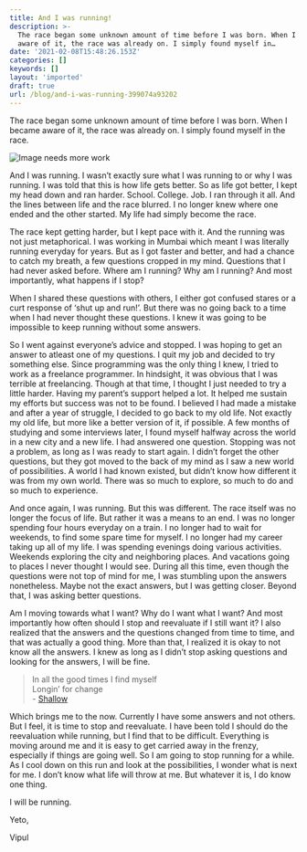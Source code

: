 ```yaml
---
title: And I was running!
description: >-
  The race began some unknown amount of time before I was born. When I became
  aware of it, the race was already on. I simply found myself in…
date: '2021-02-08T15:48:26.153Z'
categories: []
keywords: []
layout: 'imported'
draft: true
url: /blog/and-i-was-running-399074a93202
---
```


The race began some unknown amount of time before I was born. When I became aware of it, the race was already on. I simply found myself in the race.

![Image needs more work](1__Ga__BiYV9cgA4P93UV14bTA.jpeg)

And I was running. I wasn’t exactly sure what I was running to or why I was running. I was told that this is how life gets better. So as life got better, I kept my head down and ran harder. School. College. Job. I ran through it all. And the lines between life and the race blurred. I no longer knew where one ended and the other started. My life had simply become the race.

The race kept getting harder, but I kept pace with it. And the running was not just metaphorical. I was working in Mumbai which meant I was literally running everyday for years. But as I got faster and better, and had a chance to catch my breath, a few questions cropped in my mind. Questions that I had never asked before. Where am I running? Why am I running? And most importantly, what happens if I stop?

When I shared these questions with others, I either got confused stares or a curt response of ‘shut up and run!’. But there was no going back to a time when I had never thought these questions. I knew it was going to be impossible to keep running without some answers.

So I went against everyone’s advice and stopped. I was hoping to get an answer to atleast one of my questions. I quit my job and decided to try something else. Since programming was the only thing I knew, I tried to work as a freelance programmer. In hindsight, it was obvious that I was terrible at freelancing. Though at that time, I thought I just needed to try a little harder. Having my parent’s support helped a lot. It helped me sustain my efforts but success was not to be found. I believed I had made a mistake and after a year of struggle, I decided to go back to my old life. Not exactly my old life, but more like a better version of it, if possible. A few months of studying and some interviews later, I found myself halfway across the world in a new city and a new life. I had answered one question. Stopping was not a problem, as long as I was ready to start again. I didn’t forget the other questions, but they got moved to the back of my mind as I saw a new world of possibilities. A world I had known existed, but didn’t know how different it was from my own world. There was so much to explore, so much to do and so much to experience.

And once again, I was running. But this was different. The race itself was no longer the focus of life. But rather it was a means to an end. I was no longer spending four hours everyday on a train. I no longer had to wait for weekends, to find some spare time for myself. I no longer had my career taking up all of my life. I was spending evenings doing various activities. Weekends exploring the city and neighboring places. And vacations going to places I never thought I would see. During all this time, even though the questions were not top of mind for me, I was stumbling upon the answers nonetheless. Maybe not the exact answers, but I was getting closer. Beyond that, I was asking better questions.

Am I moving towards what I want? Why do I want what I want? And most importantly how often should I stop and reevaluate if I still want it? I also realized that the answers and the questions changed from time to time, and that was actually a good thing. More than that, I realized it is okay to not know all the answers. I knew as long as I didn’t stop asking questions and looking for the answers, I will be fine.

> In all the good times I find myself  
> Longin’ for change  
> \- [Shallow](https://youtu.be/bo_efYhYU2A)

Which brings me to the now. Currently I have some answers and not others. But I feel, it is time to stop and reevaluate. I have been told I should do the reevaluation while running, but I find that to be difficult. Everything is moving around me and it is easy to get carried away in the frenzy, especially if things are going well. So I am going to stop running for a while. As I cool down on this run and look at the possibilities, I wonder what is next for me. I don’t know what life will throw at me. But whatever it is, I do know one thing.

I will be running.

Yeto,

Vipul
